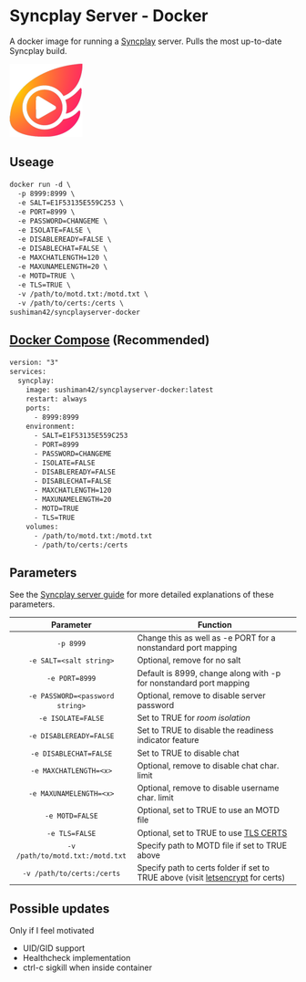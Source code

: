 # Syncplay Server - Docker

A docker image for running a [Syncplay](https://syncplay.pl/) server. Pulls the most up-to-date Syncplay build.

[![syncplay](https://raw.githubusercontent.com/Syncplay/syncplay/master/syncplay/resources/hicolor/128x128/apps/syncplay.png)](https://syncplay.pl/)

## Useage

```
docker run -d \
  -p 8999:8999 \
  -e SALT=E1F53135E559C253 \
  -e PORT=8999 \
  -e PASSWORD=CHANGEME \
  -e ISOLATE=FALSE \
  -e DISABLEREADY=FALSE \
  -e DISABLECHAT=FALSE \
  -e MAXCHATLENGTH=120 \
  -e MAXUNAMELENGTH=20 \
  -e MOTD=TRUE \
  -e TLS=TRUE \
  -v /path/to/motd.txt:/motd.txt \
  -v /path/to/certs:/certs \
sushiman42/syncplayserver-docker
```

## [Docker Compose](https://github.com/Sushiman42/syncplayserver-docker/blob/main/docker-compose.yml) (Recommended)

```
version: "3"
services:
  syncplay:
    image: sushiman42/syncplayserver-docker:latest
    restart: always
    ports:
      - 8999:8999
    environment:
      - SALT=E1F53135E559C253
      - PORT=8999
      - PASSWORD=CHANGEME
      - ISOLATE=FALSE
      - DISABLEREADY=FALSE
      - DISABLECHAT=FALSE
      - MAXCHATLENGTH=120
      - MAXUNAMELENGTH=20
      - MOTD=TRUE
      - TLS=TRUE
    volumes:
      - /path/to/motd.txt:/motd.txt
      - /path/to/certs:/certs
 ```
 
 ## Parameters
 
 See the [Syncplay server guide](https://syncplay.pl/guide/server/) for more detailed explanations of these parameters.
 
| Parameter | Function |
| :----: | --- |
| `-p 8999` | Change this as well as -e PORT for a nonstandard port mapping |
| `-e SALT=<salt string>` | Optional, remove for no salt |
| `-e PORT=8999` | Default is 8999, change along with -p for nonstandard port mapping |
| `-e PASSWORD=<password string>` | Optional, remove to disable server password |
| `-e ISOLATE=FALSE` | Set to TRUE for *room isolation* |
| `-e DISABLEREADY=FALSE` | Set to TRUE to disable the readiness indicator feature |
| `-e DISABLECHAT=FALSE` | Set to TRUE to disable chat |
| `-e MAXCHATLENGTH=<x>` | Optional, remove to disable chat char. limit |
| `-e MAXUNAMELENGTH=<x>` | Optional, remove to disable username char. limit |
| `-e MOTD=FALSE` | Optional, set to TRUE to use an MOTD file |
| `-e TLS=FALSE` | Optional, set to TRUE to use [TLS CERTS](https://github.com/Syncplay/syncplay/wiki/TLS-support) |
| `-v /path/to/motd.txt:/motd.txt` | Specify path to MOTD file if set to TRUE above |
| `-v /path/to/certs:/certs` | Specify path to certs folder if set to TRUE above (visit [letsencrypt](https://letsencrypt.org/) for certs) |

## Possible updates
Only if I feel motivated

* UID/GID support
* Healthcheck implementation
* ctrl-c sigkill when inside container
